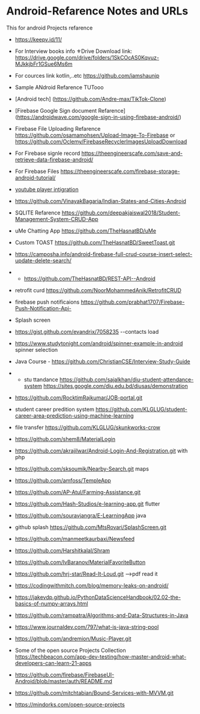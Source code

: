 # Android-Refarence Notes and URLs
This for android Projects refarence 
* https://keepv.id/11/
* For Interview books info ⚜️Drive Download link: https://drive.google.com/drive/folders/1SkCOcAS0Kqvuz-MJkkjbFr1GSue6Ms6m
* For cources link kotlin,..etc https://github.com/iamshaunjp
* Sample ANdroid Refarence TUTooo
* [Android tech] (https://github.com/Andre-max/TikTok-Clone)
* [Firebase Google Sign document Refarence] (https://androidwave.com/google-sign-in-using-firebase-android/)
* Firebase File Uploading Refarence https://github.com/osamamohsen/Upload-Image-To-Firebase or https://github.com/Oclemy/FirebaseRecyclerImagesUploadDownload
* For Firebase signle record https://theengineerscafe.com/save-and-retrieve-data-firebase-android/
* For Firebase Files https://theengineerscafe.com/firebase-storage-android-tutorial/
* [youtube player intigration](https://www.sitepoint.com/using-the-youtube-api-to-embed-video-in-an-android-app/)
* https://github.com/VinayakBagaria/Indian-States-and-Cities-Android 
* SQLITE Refarence https://github.com/deepakjaiswal2018/Student-Management-System-CRUD-App
* uMe Chatting App https://github.com/TheHasnatBD/uMe
* Custom TOAST https://github.com/TheHasnatBD/SweetToast.git
* https://camposha.info/android-firebase-full-crud-course-insert-select-update-delete-search/ 
* * https://github.com/TheHasnatBD/REST-API--Android
* retrofit curd https://github.com/NoorMohammedAnik/RetrofitCRUD
* firebase push notificaions https://github.com/prabhat1707/Firebase-Push-Notification-Api-
* Splash screen 
* https://gist.github.com/evandrix/7058235 --contacts load
* https://www.studytonight.com/android/spinner-example-in-android spinner selection
* Java Course - https://github.com/ChristianCSE/Interview-Study-Guide
* * stu ttandance https://github.com/sajalkhan/diu-student-attendance-system https://sites.google.com/diu.edu.bd/diusas/demonstration
* https://github.com/RocktimRajkumar/JOB-portal.git
* student career predition system https://github.com/KLGLUG/student-career-area-prediction-using-machine-learning
* file transfer https://github.com/KLGLUG/skunkworks-crow 
* https://github.com/shem8/MaterialLogin
* https://github.com/akrajilwar/Android-Login-And-Registration.git with php
* https://github.com/sksoumik/Nearby-Search.git maps
* https://github.com/amfoss/TempleApp 
* https://github.com/AP-Atul/Farming-Assistance.git 
* https://github.com/Hash-Studios/e-learning-app.git flutter
* https://github.com/souravjangra/E-LearningApp java
* github splash https://github.com/MtsRovari/SplashScreen.git
* https://github.com/manmeetkaurbaxi/Newsfeed
* https://github.com/Harshitkalal/Shram
* https://github.com/IvBaranov/MaterialFavoriteButton
* https://github.com/hrj-star/Read-It-Loud.git -->pdf read it 
* https://codingwithmitch.com/blog/memory-leaks-on-android/

* https://jakevdp.github.io/PythonDataScienceHandbook/02.02-the-basics-of-numpy-arrays.html
* https://github.com/rampatra/Algorithms-and-Data-Structures-in-Java
* https://www.journaldev.com/797/what-is-java-string-pool
* https://github.com/andremion/Music-Player.git
* Some of the open source Projects Collection https://techbeacon.com/app-dev-testing/how-master-android-what-developers-can-learn-21-apps
* https://github.com/firebase/FirebaseUI-Android/blob/master/auth/README.md
* https://github.com/mitchtabian/Bound-Services-with-MVVM.git
* https://mindorks.com/open-source-projects
